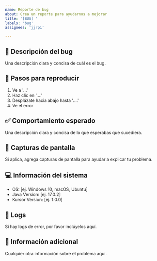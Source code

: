 ```yaml
---
name: Reporte de bug
about: Crea un reporte para ayudarnos a mejorar
title: '[BUG] '
labels: 'bug'
assignees: 'jjrp1'

---
```


## 🐛 Descripción del bug
Una descripción clara y concisa de cuál es el bug.

## 🔄 Pasos para reproducir
1. Ve a '...'
2. Haz clic en '....'
3. Desplázate hacia abajo hasta '....'
4. Ve el error

## ✅ Comportamiento esperado
Una descripción clara y concisa de lo que esperabas que sucediera.

## 📸 Capturas de pantalla
Si aplica, agrega capturas de pantalla para ayudar a explicar tu problema.

## 💻 Información del sistema
 - OS: [ej. Windows 10, macOS, Ubuntu]
 - Java Version: [ej. 17.0.2]
 - Kursor Version: [ej. 1.0.0]

## 📝 Logs
Si hay logs de error, por favor inclúyelos aquí.

## 📝 Información adicional
Cualquier otra información sobre el problema aquí. 